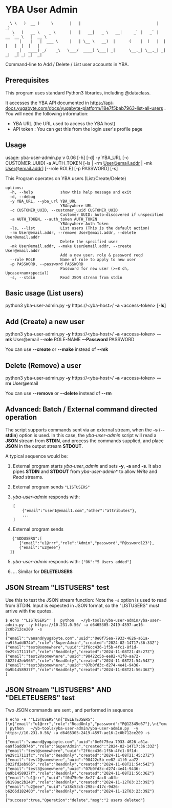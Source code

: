 &nbsp;
# YBA User Admin
      \ \   )  __ )     \       |   |                                 |            _)
       \   )   __ \    _ \      |   |   __|   _ \   __|     _` |   _` |  __ `__ \   |  __ \
          |    |   |  ___ \     |   | \__ \   __)  |      (    |  (   |  |   |   |  |  |   |
         _|   ____) _/    _\   \___/  ____) \___| _|      \__,_| \__,_| _|  _|  _| _| _|  _|

Command-line to Add / Delete / List user accounts in YBA.

## Prerequisites

This program uses standard Python3 libraries, including @dataclass.

It accesses the YBA API documented in https://api-docs.yugabyte.com/docs/yugabyte-platform/18e7f5bab7963-list-all-users .
You will need the following information:
* YBA URL (the URL used to access the YBA host)
* API token : You can get this from the login user's profile page

## Usage
usage: yba-user-admin.py v 0.06 [-h] [-d] -y YBA_URL [-c CUSTOMER_UUID] -a AUTH_TOKEN [-ls | -rm User@email.addr | -mk User@email.addr] [--role ROLE] [-p PASSWORD] [-s]

This Program operates on YBA users (List/Create/Delete)

```
options:
  -h, --help            show this help message and exit
  -d, --debug
  -y YBA_URL, --yba_url YBA_URL
                        YBAnywhere URL
  -c CUSTOMER_UUID, --customer_uuid CUSTOMER_UUID
                        Customer UUID: Auto-discovered if unspecified
  -a AUTH_TOKEN, --auth_token AUTH_TOKEN
                        YBAnywhere Auth Token
  -ls, --list           List users (This is the default action)
  -rm User@email.addr, --remove User@email.addr, --delete User@email.addr
                        Delete the specified user
  -mk User@email.addr, --make User@email.addr, --create User@email.addr
                        Add a new user. role & password reqd
  --role ROLE           Name of role to apply to new user
  -p PASSWORD, --password PASSWORD
                        Password for new user (>=8 ch, Upcase+num+special)
  -s, --stdin           Read JSON stream from stdin
```

## Basic usage (List users)

python3 yba-user-admin.py  **-y** https://\<yba-host\>/ **-a** \<access-token\> [**-ls**]

## Add (Create) a new user

python3 yba-user-admin.py  **-y** https://\<yba-host\>/ **-a** \<access-token\> **--mk** User@email **--role** ROLE-NAME **--Password** PASSWORD

You can use **--create**  or **--make** instead of **--mk**

## Delete (Remove) a user

python3 yba-user-admin.py  **-y** https://\<yba-host\>/ **-a** \<access-token\> **--rm** User@email 

You can use **--remove** or **--delete** instead of **--rm**

## Advanced: Batch / External command directed operation

The script supports commands sent via an external stream, when the **-s** (**--stdin**) option is used.
In this case, the *yba-user-admin* script will read a **JSON** stream from **STDIN**, and process the commands supplied, and place **JSON** in the output stream **STDOUT**.

A typical sequence would be:

1. External program starts *yba-user_admin* and sets **-y**, **-a** and **-s**.
   It also pipes **STDIN** and **STDOUT** from *yba-user-admin** to allow *Write* and *Read* streams.

2. External program sends `"LISTUSERS"`

3. *yba-user-admin* responds with:
    ```
    [
        {"email":"user1@email1.com","other":"attributes"},
        ...
    ]
    ```

4. External program sends
  ```
     {"ADDUSERS":[
        {"email":"u1@rrr","role":"Admin","password","P@ssword123"},
        {"email":"u2@eee"}
    ]}
  ```

5.  *yba-user-admin* responds with: `["OK":"5 Users added"]` 

6.  ... Similar for **DELETEUSERS**
  
## JSON Stream "LISTUSERS" test

Use this to test the JSON stream function:
Note the `-s` option is used to read from STDIN.
Input is expected in JSON format, so the "LISTUSERS" must arrive with the quotes.
```
$ echo '"LISTUSERS"' |  python   ~/yb-tools/yba-user-admin/yba-user-admin.py  -y https://10.231.0.56/ -a d6465305-2419-4597-ae16-2c0b712ce209  -s
[
{"email":"vanand@yugabyte.com","uuid":"0e0f75ea-7933-4626-a61a-ea9f5add074b","role":"SuperAdmin","created":"2024-02-14T17:36:33Z"}
{"email":"test@somewhere","uuid":"2f6cc436-1f5b-4fc1-8f1d-9e29c17111fc","role":"ReadOnly","created":"2024-11-08T21:45:27Z"}
{"email":"test2@somewhere","uuid":"98422c5b-ee82-41f0-aa72-3022fd2eb965","role":"ReadOnly","created":"2024-11-08T21:54:54Z"}
{"email":"test3@somewhere","uuid":"07b0fd3c-d274-4e41-9436-0a9b1458937f","role":"ReadOnly","created":"2024-11-08T21:56:36Z"}
]
```

## JSON Stream "LISTUSERS"  AND "DELETEUSERS" test
Two JSON commands are sent , and performed in sequence

```
$ echo -e '"LISTUSERS"\n{"DELETEUSERS":[\n{"email":"u1@rrr","role":"ReadOnly","password":"P@12345d67"},\n{"email":"u2@eee","role":"ReadOnly","password":"P#12w34567"}]}' | python   ~/yb-tools/yba-user-admin/yba-user-admin.py  -y https://10.231.0.56/ -a d6465305-2419-4597-ae16-2c0b712ce209 -s
[
{"email":"vanand@yugabyte.com","uuid":"0e0f75ea-7933-4626-a61a-ea9f5add074b","role":"SuperAdmin","created":"2024-02-14T17:36:33Z"}
{"email":"test@somewhere","uuid":"2f6cc436-1f5b-4fc1-8f1d-9e29c17111fc","role":"ReadOnly","created":"2024-11-08T21:45:27Z"}
{"email":"test2@somewhere","uuid":"98422c5b-ee82-41f0-aa72-3022fd2eb965","role":"ReadOnly","created":"2024-11-08T21:54:54Z"}
{"email":"test3@somewhere","uuid":"07b0fd3c-d274-4e41-9436-0a9b1458937f","role":"ReadOnly","created":"2024-11-08T21:56:36Z"}
{"email":"u1@rrr","uuid":"f0d75e9e-8e27-4ac8-a0fb-9b198ac2b248","role":"ReadOnly","created":"2024-11-12T03:23:39Z"}
{"email":"u2@eee","uuid":"a38c53c5-298c-417c-9d26-b6266d182403","role":"ReadOnly","created":"2024-11-12T03:23:39Z"}
]
{"success":true,"Operation":"delete","msg":"2 users deleted"}

```